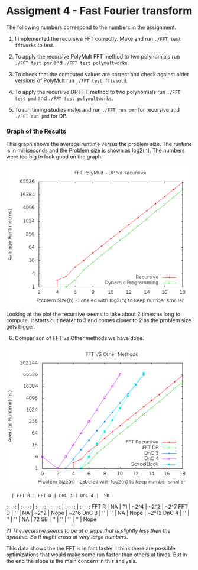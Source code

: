 Assigment 4 - Fast Fourier transform
=======================================

The following numbers correspond to the numbers in the assignment.

1. I implemented the recursive FFT correctly. Make and run `./FFT test fftworks` to test.

2. To apply the recursive PolyMult FFT method to two polynomials run `./FFT test pmr` and `./FFT test polymultworks`.

3. To check that the computed values are correct and check against older versions of PolyMult run `./FFT test fftvsold`.

4. To apply the recursive DP FFT method to two polynomials run `./FFT test pmd` and `./FFT test polymultworks`.

5. To run timing studies make and run `./FFT run pmr` for recursive and `./FFT run pmd` for DP.

### Graph of the Results

This graph shows the average runtime versus the problem size. The runtime is in milliseconds and the Problem size is shown as log2(n). The numbers were too big to look good on the graph.

![FFT results](FFT.png)

Looking at the plot the recursive seems to take about 2 times as long to compute. It starts out nearer to 3 and comes closer to 2 as the problem size gets bigger.

6. Comparison of FFT vs Other methods we have done.

![FFT Vs Other Methods](FFTvsOthers.png)

      | FFT R | FFT D | DnC 3 | DnC 4 |  SB
:---: | :---: | :---: | :---: | :---: | :---:
FFT R |  NA   |  ?1   | ~2^4  | ~2^2  |  ~2^7
FFT D |  ''   |  NA   | ~2^2  | Nope  |  ~2^6
DnC 3 |  ''   |  ''   |  NA   | Nope  |  ~2^12
DnC 4 |  ''   |  ''   |  ''   |  NA   |  ?2
 SB   |  ''   |  ''   |  ''   |  ''   |  Nope

*?1 The recursive seems to be at a slope that is slightly less then the dynamic. So It might cross at very large numbers.*

This data shows the the FFT is in fact faster. I think there are possible optimizations that would make some run faster than others at times. But in the end the slope is the main concern in this analysis.
